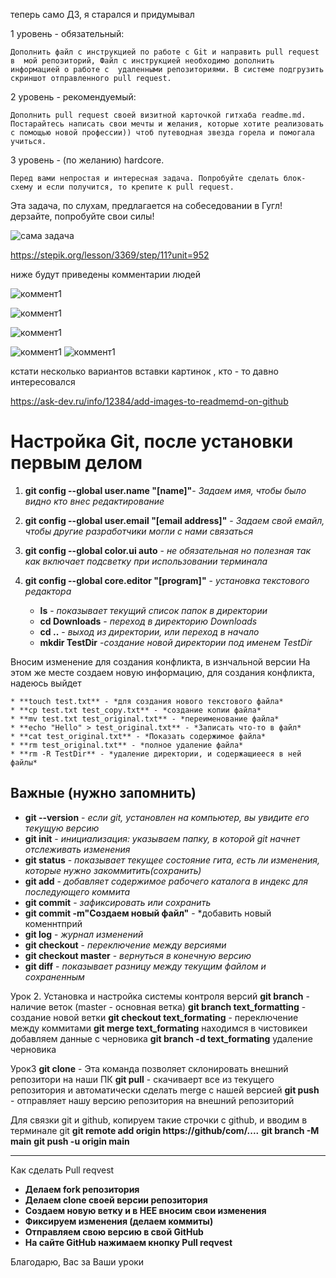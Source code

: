 

теперь само ДЗ, я старался и придумывал


1 уровень - обязательный:

    Дополнить файл с инструкцией по работе с Git и направить pull request в  мой репозиторий, Файл с инструкцией необходимо дополнить информацией о работе с  удаленными репозиториями. В системе подгрузить скриншот отправленного pull request.


2 уровень - рекомендуемый:

    Дополнить pull request своей визитной карточкой гитхаба readme.md. Постарайтесь написать свои мечты и желания, которые хотите реализовать с помощью новой профессии)) чтоб путеводная звезда горела и помогала учиться.

3 уровень - (по желанию) hardcore. 

    Перед вами непростая и интересная задача. Попробуйте сделать блок-схему и если получится, то крепите к pull request.


Эта задача, по слухам, предлагается на собеседовании в Гугл! дерзайте, попробуйте свои силы!

![сама задача](task.png)

https://stepik.org/lesson/3369/step/11?unit=952

ниже будут приведены комментарии людей

![коммент1](kom1.png)

![коммент1](kom4.png)

![коммент1](kom3.png)

![коммент1](kom5.png)
![коммент1](kom2.png)


кстати несколько вариантов вставки картинок , кто - то давно интересовался

https://ask-dev.ru/info/12384/add-images-to-readmemd-on-github





# Настройка Git, после установки первым делом

1. **git config --global user.name "[name]"**- *Задаем имя, чтобы было видно кто внес редактирование*
2. **git config --global user.email "[email address]"** - *Задаем свой емайл, чтобы другие разработчики могли с нами связаться*
3. **git config --global color.ui auto** - *не обязательная но полезная так как включает подсветку при использовании терминала*
4. **git config --global core.editor "[program]"** - *установка текстового редактора*

    *  **ls** - *показывает текущий список папок в директории*
    * **cd Downloads** - *переход в директорию Downloads*
    * **cd ..** - *выход из директории, или переход в начало*
    * **mkdir TestDir** -*создание новой директории под именем TestDir*

Вносим изменение для создания конфликта, в изнчальной версии
На этом же месте создаем новую информацию, для создания конфликта, надеюсь выйдет



    * **touch test.txt** - *для создания нового текстового файла*
    * **cp test.txt test_copy.txt** - *создание копии файла*
    * **mv test.txt test_original.txt** - *переименование файла*
    * **echo "Hello" > test_original.txt** - *Записать что-то в файл*
    * **cat test_original.txt** - *Показать содержимое файла*
    * **rm test_original.txt** - *полное удаление файла*
    * **rm -R TestDir** - *удаление директории, и содержащиееся в ней файлы*

## Важные (нужно запомнить)
* **git --version** - *если git, установлен на компьютер, вы увидите его текущую версию*
* **git init** - *инициализация: указываем папку, в которой git начнет отслеживать изменения*
* **git status** - *показывает текущее состояние гита, есть ли изменения, которые нужно закоммитить(сохранить)*
* **git add** - *добавляет содержимое рабочего каталога в индекс для последующего коммита*
* **git commit** - *зафиксировать или сохранить*
* **git commit -m"Создаем новый файл"** - *добавить новый коменнтприй
* **git log** - *журнал изменений*
* **git checkout** - *переключение между версиями*
* **git checkout master** - *вернуться в конечную версию*
* **git diff** - *показывает разницу между текущим файлом и сохраненным*

Урок 2. Установка и настройка системы контроля версий
**git branch** - наличие веток (master - основная ветка)
**git branch text_formatting** - создание новой ветки
**git checkout text_formating** - переключение между коммитами
**git merge text_formating** находимся в чистовикеи добавляем данные с черновика
**git branch -d text_formating** удаление черновика

Урок3
**git clone** - Эта команда позволяет склонировать внешний репозитори на наши ПК
**git pull** - скачиваерт все из текущего репозитория и автоматически сделать merge с нашей версией
**git push** - отправляет нашу версию репозитория на внешний репозиторий

Для связки git и github, копируем такие строчки с github, и вводим в терминале git
**git remote add origin https://github/com/....**
**git branch -M main**
**git push -u origin main**
** **
Как сделать Pull reqvest
* **Делаем  fork репозитория**
* **Делаем clone своей версии репозитория**
* **Создаем новую ветку и в НЕЕ вносим свои изменения**
* **Фиксируем изменения (делаем коммиты)**
* **Отправляем свою версию в свой GitHub**
* **На сайте GitHub нажимаем кнопку Pull reqvest**

Благодарю, Вас за Ваши уроки